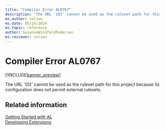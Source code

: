 ```yaml
---
title: "Compiler Error AL0767"
description: "The URL '{0}' cannot be used as the ruleset path for this project because its configuration does not permit external rulesets."
ms.author: solsen
ms.date: 05/14/2024
ms.topic: reference
author: SusanneWindfeldPedersen
ms.reviewer: solsen
---
```

[//]: # (START>DO_NOT_EDIT)
[//]: # (IMPORTANT:Do not edit any of the content between here and the END>DO_NOT_EDIT.)
[//]: # (Any modifications should be made in the .xml files in the ModernDev repo.)
# Compiler Error AL0767

[!INCLUDE[banner_preview](../includes/banner_preview.md)]

The URL '{0}' cannot be used as the ruleset path for this project because its configuration does not permit external rulesets.


[//]: # (IMPORTANT: END>DO_NOT_EDIT)
## Related information  
[Getting Started with AL](../devenv-get-started.md)  
[Developing Extensions](../devenv-dev-overview.md)  